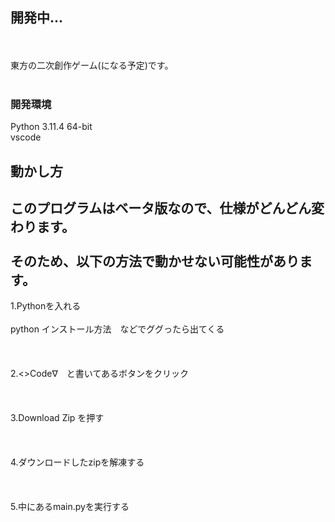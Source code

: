 
## 開発中...
<br></br>
東方の二次創作ゲーム(になる予定)です。
<br></br>
### 開発環境
  Python 3.11.4 64-bit  
  vscode

## 動かし方

## このプログラムはベータ版なので、仕様がどんどん変わります。<br></br>そのため、以下の方法で動かせない可能性があります。

 1.Pythonを入れる<br></br>
 python インストール方法　などでググったら出てくる<br></br><br></br>
 2.<>Code∇　と書いてあるボタンをクリック<br></br><br></br>
 3.Download Zip を押す<br></br><br></br>
 4.ダウンロードしたzipを解凍する<br></br><br></br>
 5.中にあるmain.pyを実行する<br></br><br></br>